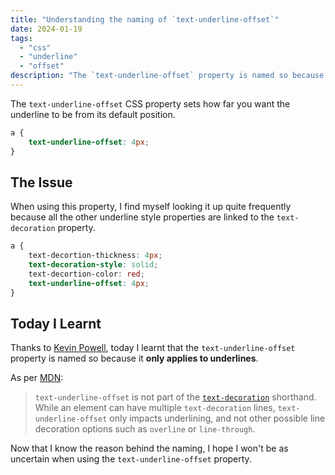 ```yaml
---
title: "Understanding the naming of `text-underline-offset`"
date: 2024-01-19
tags:
  - "css"
  - "underline"
  - "offset"
description: "The `text-underline-offset` property is named so because it only applies to underlines and not other options such as `overline` or `line-through`."
---
```


The `text-underline-offset` CSS property sets how far you want the underline to be from its default position.

```css
a {
	text-underline-offset: 4px;
}
```

## The Issue

When using this property, I find myself looking it up quite frequently because all the other underline style properties are linked to the `text-decoration` property.

```css
a {
	text-decortion-thickness: 4px;
	text-decoration-style: solid;
	text-decortion-color: red;
	text-underline-offset: 4px;
}
```

## Today I Learnt

Thanks to [Kevin Powell](https://youtube.com/watch?v=x3MTfp3HDLc&t=506), today I learnt that the `text-underline-offset` property is named so because it **only applies to underlines**.

As per [MDN](https://developer.mozilla.org/en-US/docs/Web/CSS/text-underline-offset):

> `text-underline-offset` is not part of the [`text-decoration`](https://developer.mozilla.org/en-US/docs/Web/CSS/text-decoration) shorthand. While an element can have multiple `text-decoration` lines, `text-underline-offset` only impacts underlining, and not other possible line decoration options such as `overline` or `line-through`.

Now that I know the reason behind the naming, I hope I won't be as uncertain when using the `text-underline-offset` property.
